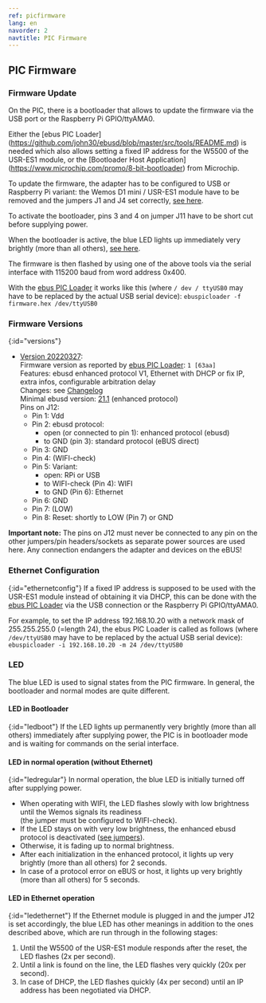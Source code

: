 ```yaml
---
ref: picfirmware
lang: en
navorder: 2
navtitle: PIC Firmware
---
```

## PIC Firmware

### Firmware Update
On the PIC, there is a bootloader that allows to update the firmware via the USB port or the Raspberry Pi GPIO/ttyAMA0.

Either the
[ebus PIC Loader] (https://github.com/john30/ebusd/blob/master/src/tools/README.md)
is needed which also allows setting a fixed IP address for the W5500 of the USR-ES1 module,
or the [Bootloader Host Application] (https://www.microchip.com/promo/8-bit-bootloader) from Microchip.

To update the firmware, the adapter has to be configured to USB or Raspberry Pi variant:
the Wemos D1 mini / USR-ES1 module have to be removed and the jumpers J1 and J4 set correctly, [see here](index.en#variants).

To activate the bootloader, pins 3 and 4 on jumper J11 have to be short cut before supplying power.

When the bootloader is active, the blue LED lights up immediately very brightly (more than all others), [see here](#led).

The firmware is then flashed by using one of the above tools via the serial interface with 115200 baud from word address 0x400.

With the
[ebus PIC Loader](https://github.com/john30/ebusd/blob/master/src/tools/README.md)
it works like this (where `/ dev / ttyUSB0` may have to be replaced by the actual USB serial device):
`ebuspicloader -f firmware.hex /dev/ttyUSB0`

### Firmware Versions
{:id="versions"}
* [Version 20220327](firmware/20220327-offset.hex):  
  Firmware version as reported by [ebus PIC Loader](https://github.com/john30/ebusd/blob/master/src/tools/README.md): `1 [63aa]`  
  Features: ebusd enhanced protocol V1, Ethernet with DHCP or fix IP, extra infos, configurable arbitration delay  
  Changes: see [Changelog](firmware/ChangeLog)  
  Minimal ebusd version: [21.1](https://github.com/john30/ebusd/releases/tag/v21.1) (enhanced protocol)  
  Pins on J12:  
  * Pin 1: Vdd
  * Pin 2: ebusd protocol:
    * open (or connected to pin 1): enhanced protocol (ebusd)
    * to GND (pin 3): standard protocol (eBUS direct)
  * Pin 3: GND
  * Pin 4: (WIFI-check)
  * Pin 5: Variant:
    * open: RPi or USB
    * to WIFI-check (Pin 4): WIFI
    * to GND (Pin 6): Ethernet
  * Pin 6: GND
  * Pin 7: (LOW)
  * Pin 8: Reset: shortly to LOW (Pin 7) or GND

**Important note:** The pins on J12 must never be connected to any pin on the other jumpers/pin headers/sockets as
separate power sources are used here. Any connection endangers the adapter and devices on the eBUS!

### Ethernet Configuration
{:id="ethernetconfig"}
If a fixed IP address is supposed to be used with the USR-ES1 module instead of obtaining it via DHCP,
this can be done with the
[ebus PIC Loader](https://github.com/john30/ebusd/blob/master/src/tools/README.md)
via the USB connection or the Raspberry Pi GPIO/ttyAMA0.

For example, to set the IP address 192.168.10.20 with a network mask of 255.255.255.0 (=length 24), the ebus PIC
Loader is called as follows (where `/dev/ttyUSB0` may have to be replaced by the actual USB serial device):
`ebuspicloader -i 192.168.10.20 -m 24 /dev/ttyUSB0`

### LED
The blue LED is used to signal states from the PIC firmware. In general, the bootloader and normal modes are quite different.

#### LED in Bootloader
{:id="ledboot"}
If the LED lights up permanently very brightly (more than all others) immediately after supplying power, the PIC is in
bootloader mode and is waiting for commands on the serial interface.

#### LED in normal operation (without Ethernet)
{:id="ledregular"}
In normal operation, the blue LED is initially turned off after supplying power.
* When operating with WIFI, the LED flashes slowly with low brightness until the Wemos signals its readiness  
  (the jumper must be configured to WIFI-check).
* If the LED stays on with very low brightness, the enhanced ebusd protocol is deactivated ([see jumpers](index.en#jumper)).
* Otherwise, it is fading up to normal brightness.
* After each initialization in the enhanced protocol, it lights up very brightly (more than all others) for 2 seconds.
* In case of a protocol error on eBUS or host, it lights up very brightly (more than all others) for 5 seconds.

#### LED in Ethernet operation
{:id="ledethernet"}
If the Ethernet module is plugged in and the jumper J12 is set accordingly, the blue LED has other meanings in addition
to the ones described above, which are run through in the following stages:
1. Until the W5500 of the USR-ES1 module responds after the reset, the LED flashes (2x per second).
2. Until a link is found on the line, the LED flashes very quickly (20x per second).
3. In case of DHCP, the LED flashes quickly (4x per second) until an IP address has been negotiated via DHCP.
